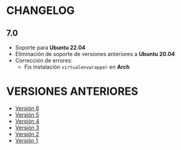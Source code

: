 # CHANGELOG

## 7.0

- Soporte para **Ubuntu 22.04**
- Eliminación de soporte de versiones anteriores a **Ubuntu 20.04**
- Corrección de errores:
  - Fix instalación `virtualenvwrapper` en **Arch**

# VERSIONES ANTERIORES

- [Versión 6](changelog/v6.md)
- [Versión 5](changelog/v5.md)
- [Versión 4](changelog/v4.md)
- [Versión 3](changelog/v3.md)
- [Versión 2](changelog/v2.md)
- [Versión 1](changelog/v1.md)

